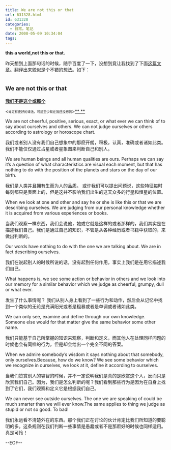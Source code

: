```yaml
---
title: We are not this or that
url: 631328.html
id: 631328
categories:
  - 日常。笔记
date: 2008-05-09 10:34:04
tags:
---
```


**this a world,not this or that.**

昨天想到上面那句话的时候，随手百度了一下，没想到竟让我找到了下面[这篇文章](http://www.ipernity.com/blog/19401/60041 " we are not this or that")。翻译出来貌似是个不错的想法。如下：

# <font size="4">We are not this or that</font>

<u>**我们不是这个或那个**</u>

&lt;<font size="1">肯定有更好的译法，可是至少现在我还没想到</font>&gt;<u>** **</u>

We are not cheerful, positive, serious, exact, or what ever we can think of to say about ourselves and others. We can not judge ourselves or others according to astrology or horoscope chart.

我们或者别人没有我们自己想象中的那麽开朗，积极，认真，准确或者诸如此类。我们不能仅仅通过占星或者星象图来判断自己和别人。

We are human beings and all human qualities are ours. Perhaps we can say it’s a question of what characteristics are visual each moment, but that has nothing to do with the position of the planets and stars on the day of our birth.

我们是人类并且拥有生而为人的品质。 或许我们可以提出问题说，这些特征每时每刻都只是表面上的，但是这并不影响我们出生的这天众多的行星和恒星的位置。

When we look at one and other and say he or she is like this or that we are describing ourselves. We are judging from our personal knowledge whether it is acquired from various experiences or books.

当我们观察一样东西，我们会说他，她或它就是这样的或者那样的，我们其实是在描述我们自己。我们是通过自己的知识，不管是从各种经历或者书籍中获取的，来做出判断的。

Our words have nothing to do with the one we are talking about. We are in fact describing ourselves.

我们在说起别人的时候所说的话，没有起到任何作用，事实上我们是在用它描述我们自己。

What happens is, we see some action or behavior in others and we look into our memory for a similar behavior which we judge as cheerful, grumpy, dull or what ever.

发生了什么事情呢？ 我们从别人身上看到了一些行为和动作，然后会从记忆中找到一个类似的无论是充满阳光或者是粗暴或者是单调或者诸如此类。

We can only see, examine and define through our own knowledge. Someone else would for that matter give the same behavior some other name.

我们只能基于自己所掌握的知识来观察，判断和定义，而其他人在处理同样问题的时候也会有同样的行为，但是却会给出一个完全不同的答案。

When we admire somebody’s wisdom it says nothing about that somebody, only ourselves.Because, how do we know? We see some behavior which we recognize in ourselves, we look at it, define it according to ourselves.

当我们赞赏别人的睿智的时候，并不一定说明我们是真的是欣赏这个人，反而只是欣赏我们自己。因为，我们是怎么判断的呢？我们看到那些行为是因为在自身上找到了它们，我们观察和定义它是根据我们自己。

We can never see outside ourselves. The one we are speaking of could be much smarter than we will ever know.The same applies to thing we judge as stupid or not so good. To bad!

我们永远看不清楚外在的东西。那个我们正在讨论的伙计肯定比我们所知道的要聪明的多。这条规则在我们判断一些事情是愚蠢或者不是那麽好的时候也同样适用。真是可怜！

--EOF--